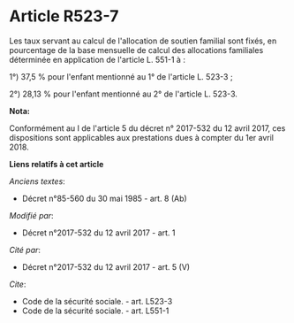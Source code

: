 # Article R523-7

Les taux servant au calcul de l'allocation de soutien familial sont fixés, en pourcentage de la base mensuelle de calcul des
allocations familiales déterminée en application de l'article L. 551-1 à :

1°) 37,5 % pour l'enfant mentionné au 1° de l'article L. 523-3 ;

2°) 28,13 % pour l'enfant mentionné au 2° de l'article L. 523-3.

**Nota:**

Conformément au I de l'article 5 du décret n° 2017-532 du 12 avril 2017, ces dispositions sont applicables aux prestations
dues à compter du 1er avril 2018.

**Liens relatifs à cet article**

_Anciens textes_:

  - Décret n°85-560 du 30 mai 1985 - art. 8 (Ab)

_Modifié par_:

  - Décret n°2017-532 du 12 avril 2017 - art. 1

_Cité par_:

  - Décret n°2017-532 du 12 avril 2017 - art. 5 (V)

_Cite_:

  - Code de la sécurité sociale. - art. L523-3
  - Code de la sécurité sociale. - art. L551-1

